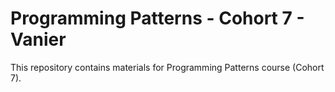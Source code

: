 # Programming Patterns - Cohort 7 - Vanier

This repository contains materials for Programming Patterns course (Cohort 7).

